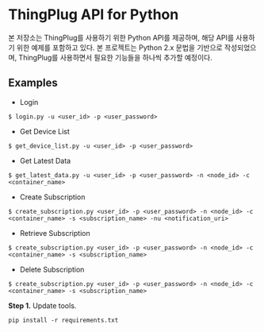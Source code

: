 # ThingPlug API for Python

본 저장소는 ThingPlug를 사용하기 위한 Python API를 제공하며, 해당 API를 사용하기 위한 예제를 포함하고 있다.
본 프로젝트는 Python 2.x 문법을 기반으로 작성되었으며, ThingPlug를 사용하면서 필요한 기능들을 하나씩 추가할 예정이다.


## Examples
- Login
```Windows
$ login.py -u <user_id> -p <user_password>
```
- Get Device List
```Windows
$ get_device_list.py -u <user_id> -p <user_password>
```
- Get Latest Data
```Windows
$ get_latest_data.py -u <user_id> -p <user_password> -n <node_id> -c <container_name>
```
- Create Subscription
```Windows
$ create_subscription.py <user_id> -p <user_password> -n <node_id> -c <container_name> -s <subscription_name> -nu <notification_uri>
```

- Retrieve Subscription
```Windows
$ create_subscription.py <user_id> -p <user_password> -n <node_id> -c <container_name> -s <subscription_name>
```

- Delete Subscription
```Windows
$ create_subscription.py <user_id> -p <user_password> -n <node_id> -c <container_name> -s <subscription_name>
```

**Step 1.** Update tools.

```
pip install -r requirements.txt
```